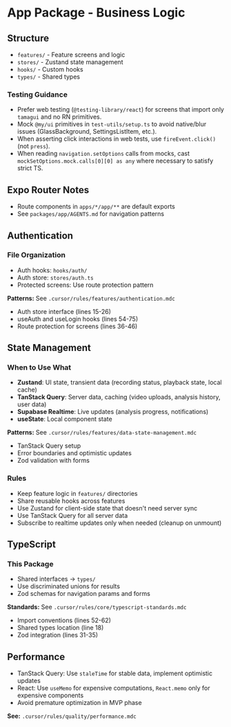 # App Package - Business Logic

## Structure
- `features/` - Feature screens and logic
- `stores/` - Zustand state management
- `hooks/` - Custom hooks
- `types/` - Shared types

### Testing Guidance
- Prefer web testing (`@testing-library/react`) for screens that import only `tamagui` and no RN primitives.
- Mock `@my/ui` primitives in `test-utils/setup.ts` to avoid native/blur issues (GlassBackground, SettingsListItem, etc.).
- When asserting click interactions in web tests, use `fireEvent.click()` (not `press`).
- When reading `navigation.setOptions` calls from mocks, cast `mockSetOptions.mock.calls[0][0] as any` where necessary to satisfy strict TS.

## Expo Router Notes
- Route components in `apps/*/app/**` are default exports
- See `packages/app/AGENTS.md` for navigation patterns

## Authentication

### File Organization
- Auth hooks: `hooks/auth/`
- Auth store: `stores/auth.ts`
- Protected screens: Use route protection pattern

**Patterns:** See `.cursor/rules/features/authentication.mdc`
- Auth store interface (lines 15-26)
- useAuth and useLogin hooks (lines 54-75)
- Route protection for screens (lines 36-46)

## State Management

### When to Use What
- **Zustand**: UI state, transient data (recording status, playback state, local cache)
- **TanStack Query**: Server data, caching (video uploads, analysis history, user data)
- **Supabase Realtime**: Live updates (analysis progress, notifications)
- **useState**: Local component state

**Patterns:** See `.cursor/rules/features/data-state-management.mdc`
- TanStack Query setup
- Error boundaries and optimistic updates
- Zod validation with forms

### Rules
- Keep feature logic in `features/` directories
- Share reusable hooks across features
- Use Zustand for client-side state that doesn't need server sync
- Use TanStack Query for all server data
- Subscribe to realtime updates only when needed (cleanup on unmount)

## TypeScript

### This Package
- Shared interfaces → `types/`
- Use discriminated unions for results
- Zod schemas for navigation params and forms

**Standards:** See `.cursor/rules/core/typescript-standards.mdc`
- Import conventions (lines 52-62)
- Shared types location (line 18)
- Zod integration (lines 31-35)

## Performance
- TanStack Query: Use `staleTime` for stable data, implement optimistic updates
- React: Use `useMemo` for expensive computations, `React.memo` only for expensive components
- Avoid premature optimization in MVP phase

**See:** `.cursor/rules/quality/performance.mdc`


